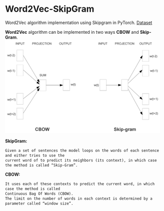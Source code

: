 # Word2Vec-SkipGram
Word2Vec algorithm implementation using Skipgram in PyTorch. [Dataset](https://drive.google.com/open?id=1fCHRH3hAzofBzRyjuFJKsLu25fA2svOE)

**Word2Vec** algorithm can be implemented in two ways **CBOW** and **Skip-Gram**. 
![image](./word2vec_architectures.png)

**SkipGram:**
```
Given a set of sentences the model loops on the words of each sentence and either tries to use the 
current word of to predict its neighbors (its context), in which case the method is called “Skip-Gram”.
```
**CBOW:** 
```
It uses each of these contexts to predict the current word, in which case the method is called 
Continuous Bag Of Words (CBOW). 
The limit on the number of words in each context is determined by a parameter called “window size”.
```
